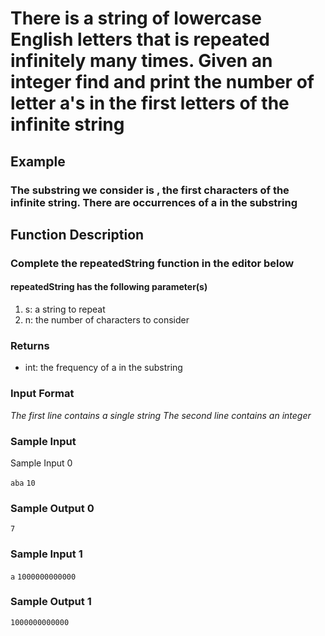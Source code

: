 # There is a string of lowercase English letters that is repeated infinitely many times. Given an integer find and print the number of letter a's in the first letters of the infinite string

## Example

### The substring we consider is , the first characters of the infinite string. There are occurrences of a in the substring

## Function Description

### Complete the repeatedString function in the editor below

#### repeatedString has the following parameter(s)

1. s: a string to repeat
2. n: the number of characters to consider

### Returns

- int: the frequency of a in the substring

### Input Format

_The first line contains a single string_
_The second line contains an integer_

### Sample Input

Sample Input 0

`aba`
`10`

### Sample Output 0

`7`

### Sample Input 1

`a`
`1000000000000`

### Sample Output 1

`1000000000000`
